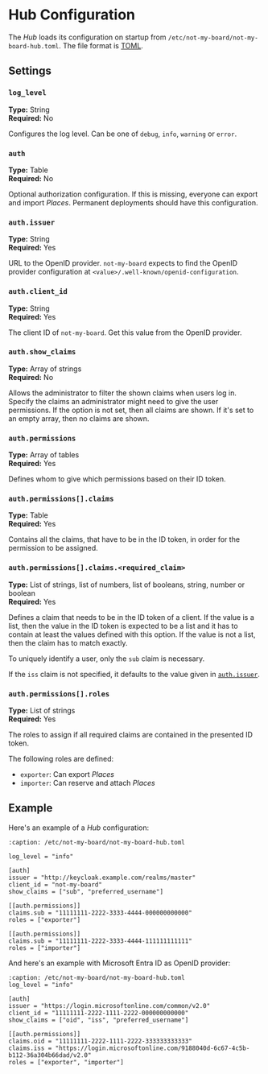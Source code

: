# Hub Configuration

The *Hub* loads its configuration on startup from
`/etc/not-my-board/not-my-board-hub.toml`. The file format is
[TOML](https://toml.io/en/).

## Settings

### `log_level`

**Type:** String \
**Required:** No

Configures the log level. Can be one of `debug`, `info`, `warning` or `error`.

### `auth`

**Type:** Table \
**Required:** No

Optional authorization configuration. If this is missing, everyone can export
and import *Places*. Permanent deployments should have this configuration.

### `auth.issuer`

**Type:** String \
**Required:** Yes

URL to the OpenID provider. `not-my-board` expects to find the OpenID provider
configuration at `<value>/.well-known/openid-configuration`.

### `auth.client_id`

**Type:** String \
**Required:** Yes

The client ID of `not-my-board`. Get this value from the OpenID provider.

### `auth.show_claims`

**Type:** Array of strings \
**Required:** No

Allows the administrator to filter the shown claims when users log in. Specify
the claims an administrator might need to give the user permissions. If the
option is not set, then all claims are shown. If it's set to an empty array,
then no claims are shown.

### `auth.permissions`

**Type:** Array of tables \
**Required:** Yes

Defines whom to give which permissions based on their ID token.

### `auth.permissions[].claims`

**Type:** Table \
**Required:** Yes

Contains all the claims, that have to be in the ID token, in order for the
permission to be assigned.

### `auth.permissions[].claims.<required_claim>`

**Type:** List of strings, list of numbers, list of booleans, string, number or
boolean \
**Required:** Yes

Defines a claim that needs to be in the ID token of a client. If the value is a
list, then the value in the ID token is expected to be a list and it has to
contain at least the values defined with this option. If the value is not a
list, then the claim has to match exactly.

To uniquely identify a user, only the `sub` claim is necessary.

If the `iss` claim is not specified, it defaults to the value given in
[`auth.issuer`](#authissuer).

### `auth.permissions[].roles`

**Type:** List of strings \
**Required:** Yes

The roles to assign if all required claims are contained in the presented ID
token.

The following roles are defined:
- `exporter`: Can export *Places*
- `importer`: Can reserve and attach *Places*

## Example

Here's an example of a *Hub* configuration:
```{code-block} toml
:caption: /etc/not-my-board/not-my-board-hub.toml

log_level = "info"

[auth]
issuer = "http://keycloak.example.com/realms/master"
client_id = "not-my-board"
show_claims = ["sub", "preferred_username"]

[[auth.permissions]]
claims.sub = "11111111-2222-3333-4444-000000000000"
roles = ["exporter"]

[[auth.permissions]]
claims.sub = "11111111-2222-3333-4444-111111111111"
roles = ["importer"]
```

And here's an example with Microsoft Entra ID as OpenID provider:
```{code-block} toml
:caption: /etc/not-my-board/not-my-board-hub.toml
log_level = "info"

[auth]
issuer = "https://login.microsoftonline.com/common/v2.0"
client_id = "11111111-2222-1111-2222-000000000000"
show_claims = ["oid", "iss", "preferred_username"]

[[auth.permissions]]
claims.oid = "11111111-2222-1111-2222-333333333333"
claims.iss = "https://login.microsoftonline.com/9188040d-6c67-4c5b-b112-36a304b66dad/v2.0"
roles = ["exporter", "importer"]
```
